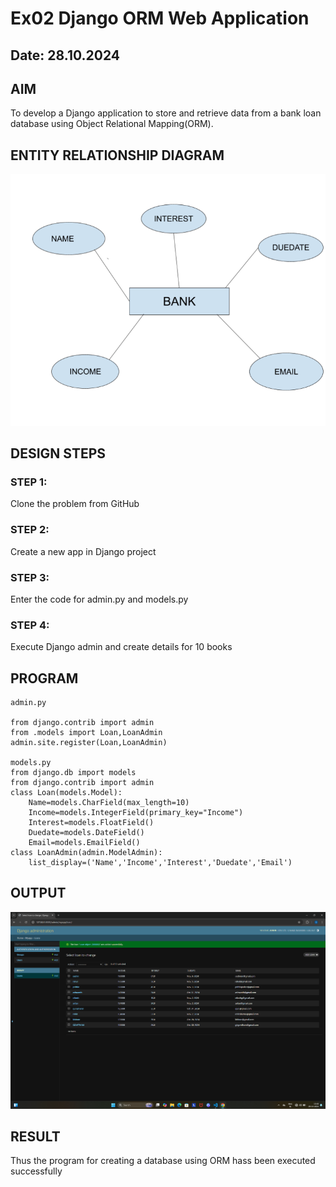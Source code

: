 # Ex02 Django ORM Web Application
## Date: 28.10.2024

## AIM
To develop a Django application to store and retrieve data from a bank loan database using Object Relational Mapping(ORM).

## ENTITY RELATIONSHIP DIAGRAM
![alt text](<Screenshot 2024-10-28 203411-2.png>)

## DESIGN STEPS

### STEP 1:
Clone the problem from GitHub

### STEP 2:
Create a new app in Django project

### STEP 3:
Enter the code for admin.py and models.py

### STEP 4:
Execute Django admin and create details for 10 books

## PROGRAM 
```      
admin.py

from django.contrib import admin
from .models import Loan,LoanAdmin
admin.site.register(Loan,LoanAdmin)

models.py
from django.db import models
from django.contrib import admin
class Loan(models.Model):
	Name=models.CharField(max_length=10)
	Income=models.IntegerField(primary_key="Income")
	Interest=models.FloatField()
	Duedate=models.DateField()
	Email=models.EmailField()
class LoanAdmin(admin.ModelAdmin):
	list_display=('Name','Income','Interest','Duedate','Email')
```

## OUTPUT
![alt text](<Screenshot 2024-10-28 134102-1.png>)


## RESULT
Thus the program for creating a database using ORM hass been executed successfully
